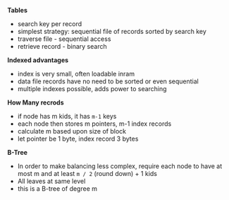 **Tables**

- search key per record
- simplest strategy: sequential file of records sorted by search key
- traverse file - sequential access
- retrieve record - binary search

**Indexed advantages**

- index is very small, often loadable inram
- data file records have no need to be sorted or even sequential
- multiple indexes possible, adds power to searching

**How Many recrods**

- if node has m kids, it has `m-1` keys
- each node then stores m pointers, m-1 index records
- calculate m based upon size of block
- let pointer be 1 byte, index record 3 bytes

**B-Tree**

- In order to make balancing less complex, require each node to have at most m and at least `m / 2` (round down) + 1 kids
- All leaves at same level
- this is a B-tree of degree m